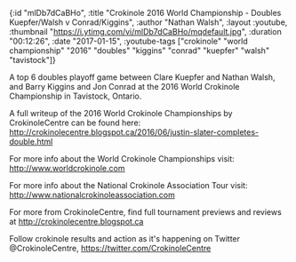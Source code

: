 {:id "mlDb7dCaBHo",
 :title
 "Crokinole 2016 World Championship - Doubles Kuepfer/Walsh v Conrad/Kiggins",
 :author "Nathan Walsh",
 :layout :youtube,
 :thumbnail "https://i.ytimg.com/vi/mlDb7dCaBHo/mqdefault.jpg",
 :duration "00:12:26",
 :date "2017-01-15",
 :youtube-tags
 ["crokinole"
  "world championship"
  "2016"
  "doubles"
  "kiggins"
  "conrad"
  "kuepfer"
  "walsh"
  "tavistock"]}


A top 6 doubles playoff game between Clare Kuepfer and Nathan Walsh, and Barry Kiggins and Jon Conrad at the 2016 World Crokinole Championship in Tavistock, Ontario.

A full writeup of the 2016 World Crokinole Championships by CrokinoleCentre can be found here: http://crokinolecentre.blogspot.ca/2016/06/justin-slater-completes-double.html

For more info about the World Crokinole Championships visit: http://www.worldcrokinole.com

For more info about the National Crokinole Association Tour visit: http://www.nationalcrokinoleassociation.com

For more from CrokinoleCentre, find full tournament previews and reviews at http://crokinolecentre.blogspot.ca

Follow crokinole results and action as it's happening on Twitter @CrokinoleCentre, https://twitter.com/CrokinoleCentre
